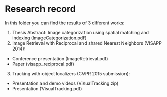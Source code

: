 # Research record

In this folder you can find the results of 3 different works:

1) Thesis Abstract: Image categorization using spatial matching and indexing (ImageCategorization.pdf)
2) Image Retrieval with Reciprocal and shared Nearest Neighbors (VISAPP 2014):
 - Conference presentation (ImageRetrieval.pdf)
 - Paper (visapp_reciprocal.pdf)
3) Tracking with object localizers (CVPR 2015 submission):
 - Presentation and demo videos (VisualTracking.zip)
 - Presentation (VisualTracking.pdf)
